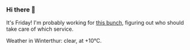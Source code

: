 ### Hi there :wave:

It's Friday! I'm probably working for [this bunch](https://github.com/kohofinancial), figuring out who should take care of which service.

Weather in Winterthur: clear, at +10°C.
